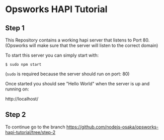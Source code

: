 Opsworks HAPI Tutorial
======================

Step 1
------

This Repository contains a working hapi server that listens to Port 80.
(Opsworks will make sure that the server will listen to the correct domain)


To start this server you can simply start with:

```
$ sudo npm start
```

(```sudo``` is required because the server should run on port: 80)

Once started you should see "Hello World" when the server is up and running on:

http://localhost/


Step 2
------

To continue go to the branch https://github.com/nodejs-osaka/opsworks-hapi-tutorial/tree/step-2